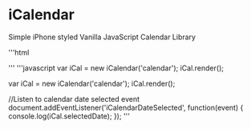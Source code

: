 # iCalendar
Simple iPhone styled Vanilla JavaScript Calendar Library

'''html
<script src="..js/iCalendar.css"></script>
<script src="..js/iCalendar.es5.js"></script>
'''
'''javascript
var iCal = new iCalendar('calendar');
iCal.render();


var iCal = new iCalendar('calendar');
iCal.render();


//Listen to calendar date selected event
document.addEventListener('iCalendarDateSelected', function(event) {
            console.log(iCal.selectedDate);
});
'''
